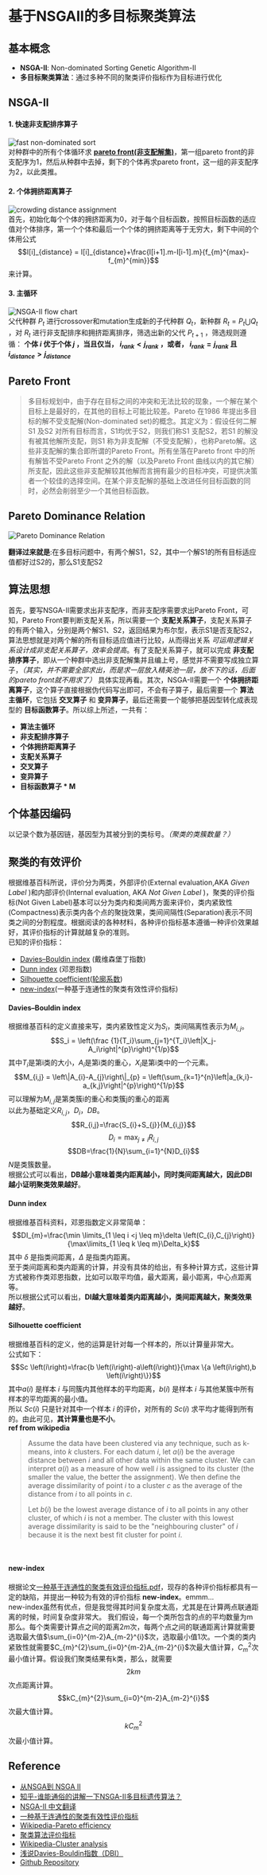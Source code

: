 # 基于NSGAII的多目标聚类算法

## 基本概念
- **NSGA-II**: Non-dominated Sorting Genetic Algorithm-II
- **多目标聚类算法**：通过多种不同的聚类评价指标作为目标进行优化

## NSGA-II

#### 1. 快速非支配排序算子<br>
![fast non-dominated sort](img/fast-non-dominated-sort.png)<br>
对种群中的所有个体循环求 **[pareto front(非支配解集)](https://baike.baidu.com/item/%E9%9D%9E%E6%94%AF%E9%85%8D%E8%A7%A3/6911808?fr=aladdin)**，第一组pareto front的非支配序为1，然后从种群中去掉，剩下的个体再求pareto front，这一组的非支配序为2，以此类推。

#### 2. 个体拥挤距离算子
![crowding distance assignment](img/crowding-distance-assignment.png)<br>
首先，初始化每个个体的拥挤距离为0，对于每个目标函数，按照目标函数的适应值对个体排序，第一个个体和最后一个个体的拥挤距离等于无穷大，剩下中间的个体用公式
$$I[i]_{distance} = I[i]_{distance}+\frac{I[i+1].m-I[i-1].m}{f_{m}^{max}-f_{m}^{min}}$$
来计算。

#### 3. 主循环
![NSGA-II flow chart](img/NSGA-II_flow_chart.png)<br>
父代种群 $P_t$ 进行crossover和mutation生成新的子代种群 $Q_t$，新种群 $R_t = P_t \bigcup Q_t$ ，对 $R_t$ 进行非支配排序和拥挤距离排序，筛选出新的父代 $P_{t+1}$ ，筛选规则遵循： **个体 $i$ 优于个体 $j$ ，当且仅当， $i_{rank} < j_{rank}$ ，或者， $i_{rank} = j_{rank}$ 且 $i_{distance} > j_{distance}$**
## Pareto Front
> 多目标规划中，由于存在目标之间的冲突和无法比较的现象，一个解在某个目标上是最好的，在其他的目标上可能比较差。Pareto 在1986 年提出多目标的解不受支配解(Non-dominated set)的概念。其定义为：假设任何二解S1 及S2 对所有目标而言，S1均优于S2，则我们称S1 支配S2，若S1 的解没有被其他解所支配，则S1 称为非支配解（不受支配解），也称Pareto解。这些非支配解的集合即所谓的Pareto Front。所有坐落在Pareto front 中的所有解皆不受Pareto Front 之外的解（以及Pareto Front 曲线以内的其它解）所支配，因此这些非支配解较其他解而言拥有最少的目标冲突，可提供决策者一个较佳的选择空间。在某个非支配解的基础上改进任何目标函数的同时，必然会削弱至少一个其他目标函数。

## Pareto Dominance Relation
![Pareto Dominance Relation](img/pareto_domainance_relation.png)

**翻译过来就是**:在多目标问题中，有两个解S1，S2，其中一个解S1的所有目标适应值都好过S2的，那么S1支配S2

## 算法思想
首先，要写NSGA-II需要求出非支配序，而非支配序需要求出Pareto Front，可知，Pareto Front要判断支配关系，所以需要一个 **支配关系算子**，支配关系算子的有两个输入，分别是两个解S1、S2，返回结果为布尔型，表示S1是否支配S2，算法思想就是对两个解的所有目标适应值进行比较，从而得出关系 *可运用逻辑关系设计成非支配关系算子，效率会提高*。有了支配关系算子，就可以完成 **非支配排序算子**，即从一个种群中选出非支配解集并且编上号，感觉并不需要写成独立算子，*（其实，并不需要全部求出，而是求一层放入精英池一层，放不下的话，后面的pareto front就不用求了）* 具体实现再看。其次，NSGA-II需要一个 **个体拥挤距离算子**，这个算子直接根据伪代码写出即可，不会有子算子，最后需要一个 **算法主循环**，它包括 **交叉算子** 和 **变异算子**，最后还需要一个能够把基因型转化成表现型的 **目标函数算子**。所以综上所述，一共有：
* **算法主循环**
* **非支配排序算子**
* **个体拥挤距离算子**
* **支配关系算子**
* **交叉算子**
* **变异算子**
* **目标函数算子 * M**

## 个体基因编码
以记录个数为基因链，基因型为其被分到的类标号。*（聚类的类簇数量？）*

## 聚类的有效评价
根据维基百科所说，评价分为两类，外部评价(External evaluation,AKA *Given Label* )和内部评价(Internal evaluation, AKA *Not Given Label* )，聚类的评价指标(Not Given Label)基本可以分为类内和类间两方面来评价，类内紧致性(Compactness)表示类内各个点的聚拢效果，类间间隔性(Separation)表示不同类之间的分割程度。根据阅读的各种材料，各种评价指标基本遵循一种评价效果越好，其评价指标的计算就越复杂的准则。<br>
已知的评价指标：
* [Davies–Bouldin index](https://en.wikipedia.org/wiki/Davies%E2%80%93Bouldin_index) (戴维森堡丁指数)
* [Dunn index](https://en.wikipedia.org/wiki/Dunn_index) (邓恩指数)
* [Silhouette coefficient](https://en.wikipedia.org/wiki/Silhouette_(clustering))([轮廓系数](https://baike.baidu.com/item/%E8%BD%AE%E5%BB%93%E7%B3%BB%E6%95%B0/17361607?fr=aladdin))
* [new-index](file/a_clustering_validity_evaluation_index_based_on_connectivity.pdf)(一种基于连通性的聚类有效性评价指标)

#### Davies–Bouldin index
根据维基百科的定义直接来写，类内紧致性定义为$S_i$，类间隔离性表示为$M_{i,j}$。
$$S_i = \left(\frac {1}{T_i}\sum_{j=1}^{T_i}\left|X_j-A_i\right|^{p}\right)^{1/p}$$
其中$T_{i}$是第i类的大小，$A_{i}$是第i类的重心，$X_{i}$是第i类中的一个元素。
$$M_{i,j} = \left\|A_{i}-A_{j}\right\|_{p} = \left(\sum_{k=1}^{n}\left|a_{k,i}-a_{k,j}\right|^{p}\right)^{1/p}$$
可以理解为$M_{i,j}$是第类簇i的重心和类簇j的重心的距离<br>
以此为基础定义$R_{i,j}$，$D_{i}$，$DB$。
$$R_{i,j}=\frac{S_{i}+S_{j}}{M_{i,j}}$$
$$D_{i}=\max_{j \neq i}R_{i,j}$$
$$DB=\frac{1}{N}\sum_{i=1}^{N}D_{i}$$
$N$是类簇数量。<br>
根据公式可以看出，**DB越小意味着类内距离越小，同时类间距离越大，因此DBI越小证明聚类效果越好**。

#### Dunn index
根据维基百科资料，邓恩指数定义非常简单：
$$DI_{m}=\frac{\min \limits_{1 \leq i <j \leq m}\delta \left(C_{i},C_{j}\right)}{\max\limits_{1 \leq k \leq m}\Delta_k}$$
其中 $\delta$ 是指类间距离，$\Delta$ 是指类内距离。<br>
至于类间距离和类内距离的计算，并没有具体的给出，有多种计算方式，这些计算方式被称作类邓恩指数，比如可以取平均值，最大距离，最小距离，中心点距离等。<br>
所以根据公式可以看出，**DI越大意味着类内距离越小，类间距离越大，聚类效果越好**。

#### Silhouette coefficient
根据维基百科的定义，他的运算是针对每一个样本的，所以计算量非常大。<br>
公式如下：
$$Sc \left(i\right)=\frac{b \left(i\right)-a\left(i\right)}{\max \{a \left(i\right),b \left(i\right)\}}$$
其中$a \left(i\right)$ 是样本 $i$ 与同簇内其他样本的平均距离，$b\left(i\right)$ 是样本 $i$ 与其他某簇中所有样本的平均距离的最小值。<br>
所以 $Sc(i)$ 只是针对其中一个样本 $i$ 的评价，对所有的 $Sc(i)$ 求平均才能得到所有的。由此可见，**其计算量也是不小**。
<br>
**ref from wikipedia**
> Assume the data have been clustered via any technique, such as k-means, into $k$ clusters. For each datum $i$, let $a(i)$ be the average distance between $i$ and all other data within the same cluster. We can interpret $a(i)$ as a measure of how well $i$ is assigned to its cluster (the smaller the value, the better the assignment). We then define the average dissimilarity of point $i$ to a cluster $c$ as the average of the distance from $i$ to all points in $c$.
>
> Let $b(i)$ be the lowest average distance of $i$ to all points in any other cluster, of which $i$ is not a member. The cluster with this lowest average dissimilarity is said to be the "neighbouring cluster" of $i$ because it is the next best fit cluster for point $i$.
<br>

#### new-index

根据论文[一种基于连通性的聚类有效评价指标.pdf](file/a_clustering_validity_evaluation_index_based_on_connectivity.pdf)，现存的各种评价指标都具有一定的缺陷，并提出一种较为有效的评价指标 **new-index**。emmm... <br>
new-index虽然有优点，但是我觉得其时间复杂度太高，尤其是在计算两点联通距离的时候，时间复杂度非常大。
我们假设，每一个类所包含的点的平均数量为m那么。每个类需要计算点之间的距离$2m$次，每两个点之间的联通距离计算就需要选取最大值$\sum_{i=0}^{m-2}A_{m-2}^{i}$次，选取最小值1次。一个类的类内紧致性就需要$C_{m}^{2}\sum_{i=0}^{m-2}A_{m-2}^{i}$次最大值计算，$C_{m}^{2}$次最小值计算。假设我们聚类结果有k类，那么，就需要
$$2km$$
次点距离计算。
$$kC_{m}^{2}\sum_{i=0}^{m-2}A_{m-2}^{i}$$
次最大值计算。
$$kC_{m}^{2}$$
次最小值计算。

## Reference
* [从NSGA到 NSGA II](http://www.cnblogs.com/bnuvincent/p/52s68786.html)
* [知乎-谁能通俗的讲解一下NSGA-II多目标遗传算法？](https://www.zhihu.com/question/26990498)
* [NSGA-II 中文翻译](file/NSGA-II_Chinese_Translation.pdf)
* [一种基于连通性的聚类有效性评价指标](file/a_clustering_validity_evaluation_index_based_on_connectivity.pdf)
* [Wikipedia-Pareto efficiency](https://en.wikipedia.org/wiki/Pareto_efficiency)
* [聚类算法评价指标](http://blog.csdn.net/sinat_33363493/article/details/52496011)
* [Wikipedia-Cluster analysis](https://en.wikipedia.org/wiki/Cluster_analysis#Internal_evaluation)
* [浅说Davies-Bouldin指数（DBI）](http://blog.sina.com.cn/s/blog_65c8baf901016flh.html)
* [Github Repository](https://github.com/MaxLeojh/NSGA-II)
